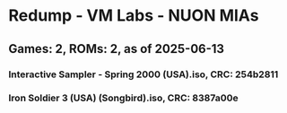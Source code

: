 # Redump - VM Labs - NUON MIAs
## Games: 2, ROMs: 2, as of 2025-06-13

### Interactive Sampler - Spring 2000 (USA).iso, CRC: 254b2811
### Iron Soldier 3 (USA) (Songbird).iso, CRC: 8387a00e
